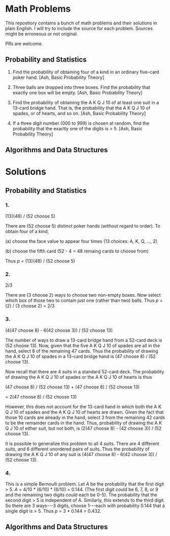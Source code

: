 # Math Problems
This repostiory contains a bunch of math problems and their solutions in plain English. I will try to include the source for each problem. Sources might be erroneous or not original.

PRs are welcome.

## Probability and Statistics

1. Find the probability of obtaining four of a kind in an ordinary five-card poker hand. [Ash, Basic Probability Theory]

2. Three balls are dropped into three boxes. Find the probability that exactly one box will be empty. [Ash, Basic Probability Theory]

3. Find the probability of obtaining the A K Q J 10 of at least one suit in a 13-card bridge hand. That is, the probability that the A K Q J 10 of spades, or of hearts, and so on. [Ash, Basic Probability Theory]

4. If a three digit number (000 to 999) is chosen at random, find the probability that the exactly one of the digits is > 5. [Ash, Basic Probability Theory]

## Algorithms and Data Structures


# Solutions

## Probability and Statistics

### 1.

(13)(48) / (52 choose 5)

There are (52 choose 5) distinct poker hands (without regard to order). To obtain four of a kind,

(a) choose the face value to appear four times (13 choices: A, K, Q, ..., 2)

(b) choose the fifth card (52 - 4 = 48 remaing cards to choose from)

Thus *p* = (13)(48) / (52 choose 5)

### 2.

2/3

There are (3 choose 2) ways to choose two non-empty boxes. Now select which box of those two to contain just one (rather than two) balls. Thus *p* = (2) / (3 choose 2) = 2/3

### 3.

(4(47 choose 8) - 6(42 choose 3)) / (52 choose 13)

The number of ways to draw a 13-card bridge hand from a 52-card deck is (52 choose 13). Now, given that the five A K Q J 10 of spades are all in the hand, select 8 of the remaining 47 cards. Thus the probability of drawing the A K Q J 10 of spades in a 13-card bridge hand is (47 choose 8) / (52 choose 13).

Now recall that there are 4 suits in a standard 52-card deck. The probability of drawing the A K Q J 10 of spades or the A K Q J 10 of hearts is thus

(47 choose 8) / (52 choose 13) + (47 choose 8) / (52 choose 13)

= 2(47 choose 8) / (52 choose 13)

However, this does not account for the 13-card hand in which both the A K Q J 10 of spades and the A K Q J 10 of hearts are drawn. Given the fact that those 10 cards are already in the hand, select 3 from the remaining 42 cards to be the remainder cards in the hand. Thus, probability of drawing the A K Q J 10 of either suit, but not both, is (2(47 choose 8) - (42 choose 3)) / (52 choose 13).

It is possible to generalize this problem to all 4 suits. There are 4 different suits, and 6 different unordered pairs of suits. Thus the probability of drawing the A K Q J 10 of any suit is (4(47 choose 8) - 6(42 choose 3)) / (52 choose 13).

### 4.

This is a simple Bernoulli problem. Let *A* be the probability that the first digit > 5. *A* = 4/10 * (6/10) * (6/10) = 0.144. (The first digit could be 6, 7, 8, or 9 and the remaining two digits could each be 0-5). The probability that the second digit > 5 is independent of A. Similarly, this extends to the third digit. So there are 3 ways---3 digits, choose 1---each with probability 0.144 that a single digit is > 5. Thus *p* =  3 * 0.144 = 0.432.

## Algorithms and Data Structures
